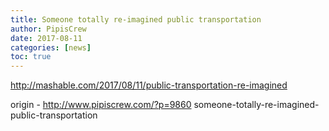 ```yaml
---
title: Someone totally re-imagined public transportation
author: PipisCrew
date: 2017-08-11
categories: [news]
toc: true
---
```


http://mashable.com/2017/08/11/public-transportation-re-imagined

origin - http://www.pipiscrew.com/?p=9860 someone-totally-re-imagined-public-transportation